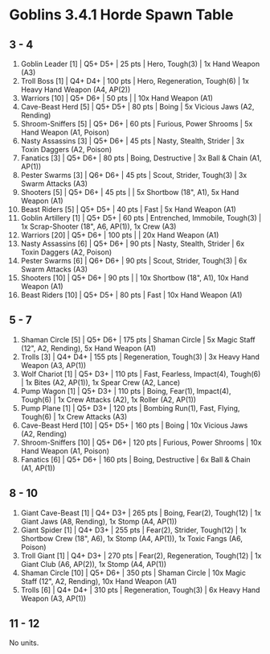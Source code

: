 # Goblins 3.4.1 Horde Spawn Table

## 3 - 4

1. Goblin Leader [1] | Q5+ D5+ | 25 pts | Hero, Tough(3) | 1x Hand Weapon (A3)
1. Troll Boss [1] | Q4+ D4+ | 100 pts | Hero, Regeneration, Tough(6) | 1x Heavy Hand Weapon (A4, AP(2))
1. Warriors [10] | Q5+ D6+ | 50 pts |  | 10x Hand Weapon (A1)
1. Cave-Beast Herd [5] | Q5+ D5+ | 80 pts | Boing | 5x Vicious Jaws (A2, Rending)
1. Shroom-Sniffers [5] | Q5+ D6+ | 60 pts | Furious, Power Shrooms | 5x Hand Weapon (A1, Poison)
1. Nasty Assassins [3] | Q5+ D6+ | 45 pts | Nasty, Stealth, Strider | 3x Toxin Daggers (A2, Poison)
1. Fanatics [3] | Q5+ D6+ | 80 pts | Boing, Destructive | 3x Ball & Chain (A1, AP(1))
1. Pester Swarms [3] | Q6+ D6+ | 45 pts | Scout, Strider, Tough(3) | 3x Swarm Attacks (A3)
1. Shooters [5] | Q5+ D6+ | 45 pts |  | 5x Shortbow (18", A1), 5x Hand Weapon (A1)
1. Beast Riders [5] | Q5+ D5+ | 40 pts | Fast | 5x Hand Weapon (A1)
1. Goblin Artillery [1] | Q5+ D5+ | 60 pts | Entrenched, Immobile, Tough(3) | 1x Scrap-Shooter (18", A6, AP(1)), 1x Crew (A3)
1. Warriors [20] | Q5+ D6+ | 100 pts |  | 20x Hand Weapon (A1)
1. Nasty Assassins [6] | Q5+ D6+ | 90 pts | Nasty, Stealth, Strider | 6x Toxin Daggers (A2, Poison)
1. Pester Swarms [6] | Q6+ D6+ | 90 pts | Scout, Strider, Tough(3) | 6x Swarm Attacks (A3)
1. Shooters [10] | Q5+ D6+ | 90 pts |  | 10x Shortbow (18", A1), 10x Hand Weapon (A1)
1. Beast Riders [10] | Q5+ D5+ | 80 pts | Fast | 10x Hand Weapon (A1)

## 5 - 7

1. Shaman Circle [5] | Q5+ D6+ | 175 pts | Shaman Circle | 5x Magic Staff (12", A2, Rending), 5x Hand Weapon (A1)
1. Trolls [3] | Q4+ D4+ | 155 pts | Regeneration, Tough(3) | 3x Heavy Hand Weapon (A3, AP(1))
1. Wolf Chariot [1] | Q5+ D3+ | 110 pts | Fast, Fearless, Impact(4), Tough(6) | 1x Bites (A2, AP(1)), 1x Spear Crew (A2, Lance)
1. Pump Wagon [1] | Q5+ D3+ | 110 pts | Boing, Fear(1), Impact(4), Tough(6) | 1x Crew Attacks (A2), 1x Roller (A2, AP(1))
1. Pump Plane [1] | Q5+ D3+ | 120 pts | Bombing Run(1), Fast, Flying, Tough(6) | 1x Crew Attacks (A3)
1. Cave-Beast Herd [10] | Q5+ D5+ | 160 pts | Boing | 10x Vicious Jaws (A2, Rending)
1. Shroom-Sniffers [10] | Q5+ D6+ | 120 pts | Furious, Power Shrooms | 10x Hand Weapon (A1, Poison)
1. Fanatics [6] | Q5+ D6+ | 160 pts | Boing, Destructive | 6x Ball & Chain (A1, AP(1))

## 8 - 10

1. Giant Cave-Beast [1] | Q4+ D3+ | 265 pts | Boing, Fear(2), Tough(12) | 1x Giant Jaws (A8, Rending), 1x Stomp (A4, AP(1))
1. Giant Spider [1] | Q4+ D3+ | 255 pts | Fear(2), Strider, Tough(12) | 1x Shortbow Crew (18", A6), 1x Stomp (A4, AP(1)), 1x Toxic Fangs (A6, Poison)
1. Troll Giant [1] | Q4+ D3+ | 270 pts | Fear(2), Regeneration, Tough(12) | 1x Giant Club (A6, AP(2)), 1x Stomp (A4, AP(1))
1. Shaman Circle [10] | Q5+ D6+ | 350 pts | Shaman Circle | 10x Magic Staff (12", A2, Rending), 10x Hand Weapon (A1)
1. Trolls [6] | Q4+ D4+ | 310 pts | Regeneration, Tough(3) | 6x Heavy Hand Weapon (A3, AP(1))

## 11 - 12

No units.